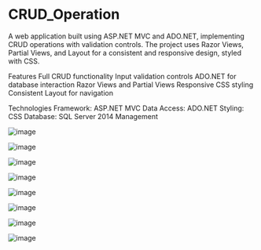 # CRUD_Operation

A web application built using ASP.NET MVC and ADO.NET, implementing CRUD operations with validation controls. The project uses Razor Views, Partial Views, and Layout for a consistent and responsive design, styled with CSS.

Features
Full CRUD functionality
Input validation controls
ADO.NET for database interaction
Razor Views and Partial Views
Responsive CSS styling
Consistent Layout for navigation

Technologies
Framework: ASP.NET MVC
Data Access: ADO.NET
Styling: CSS
Database: SQL Server 2014 Management

![image](https://github.com/user-attachments/assets/72d29982-cb65-46a9-b2e0-0592dc88b397)

![image](https://github.com/user-attachments/assets/658ab8fd-f4cc-4d23-b92e-7fe8e837543d)

![image](https://github.com/user-attachments/assets/ba64ef4d-6545-4ba1-8f04-7db48ef0f1c9)

![image](https://github.com/user-attachments/assets/2e01d38c-51de-4576-ba4c-42ae351b23d2)

![image](https://github.com/user-attachments/assets/f5e5ddde-d463-4d5e-8619-a9d84b5648de)

![image](https://github.com/user-attachments/assets/80b1659e-2ed7-40ee-8f69-9edac9df447f)

![image](https://github.com/user-attachments/assets/b9343822-3fef-4cfa-b3ec-2593ff3abf05)

![image](https://github.com/user-attachments/assets/26fbc059-6a61-4e30-a99c-8d9556c9328f)











